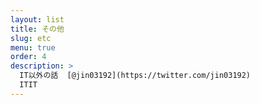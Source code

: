 ```yaml
---
layout: list
title: その他
slug: etc
menu: true
order: 4
description: >
  IT以外の話  [@jin03192](https://twitter.com/jin03192) 
  ITIT
---
```


